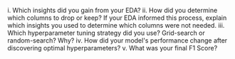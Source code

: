 
i. Which insights did you gain from your EDA?
ii. How did you determine which columns to drop or keep? If your EDA
informed this process, explain which insights you used to determine
which columns were not needed.
iii. Which hyperparameter tuning strategy did you use? Grid-search or
random-search? Why?
iv. How did your model's performance change after discovering optimal
hyperparameters?
v. What was your final F1 Score?
